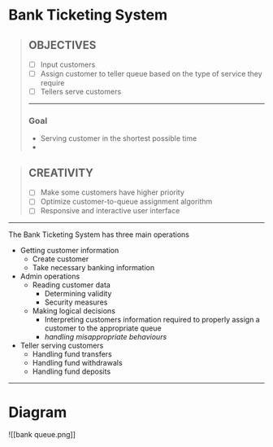 # Bank Ticketing System

> ## OBJECTIVES
> - [ ] Input customers
> - [ ] Assign customer to teller queue based on the type of service they require
> - [ ] Tellers serve customers
> ---
> ### Goal
> - Serving customer in the shortest possible time
> - 

> ## CREATIVITY
> - [ ] Make some customers have higher priority
> - [ ] Optimize customer-to-queue assignment algorithm 
> - [ ] Responsive and interactive user interface

---
The Bank Ticketing System has three main operations
- Getting customer information
	- Create customer
	- Take necessary banking information
- Admin operations
	- Reading customer data
		- Determining validity
		- Security measures
	- Making logical decisions
		- Interpreting customers information required to properly assign a customer to the appropriate queue
		- *handling misappropriate behaviours*
- Teller serving customers 
	- Handling fund transfers
	- Handling fund withdrawals
	- Handling fund deposits

---
# Diagram
![[bank queue.png]]
